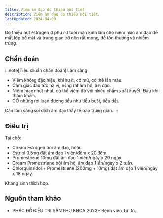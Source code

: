 ```yaml
---
title: Viêm âm đạo do thiếu nội tiết
description: Viêm âm đạo do thiếu nội tiết.
lastUpdated: 2024-04-09
---
```


Do thiếu hụt estrogen ở phụ nữ tuổi mãn kinh làm cho niêm mạc âm đạo dễ mất lớp bề mặt và trung gian trở nên rất mỏng, dễ tổn thương và nhiễm trùng.

## Chẩn đoán

:::note[Tiêu chuẩn chẩn đoán]
Lâm sàng

- Viêm không đặc hiệu, khí hư ít, có mủ, có thể lẫn máu.
- Cảm giác đau tức hạ vị, nóng rát âm hộ, âm đạo.
- Niêm mạc nhợt nhạt, có thể viêm đỏ với nhiều chấm xuất huyết. Đau khi thăm khám.
- CÓ những rói loạn đường tiểu như tiểu buốt, tiểu dắt.

Cận lâm sàng soi dịch âm đạo thấy tế bào trung gian.
:::

## Điều trị

Tại chỗ:

- Cream Estrogen bôi âm đạo, hoặc
- Estriol 0.5mg đặt âm đạo 1 viên/đêm x 20 đêm
- Promestriene 10mg đặt âm đạo 1 viên/ngày x 20 ngày
- Cream Promestriene bôi âm hộ, âm đạo 1 lần/ngày x 2 tuần.
- Chlorquinaldol + Promestriene (200mg + 10mg) đặt âm đạo 1 viên/ngày x 18 ngày.

Kháng sinh thích hợp.

## Nguồn tham khảo

- PHÁC ĐỒ ĐIỀU TRỊ SẢN PHỤ KHOA 2022 - Bệnh viện Từ Dũ.

